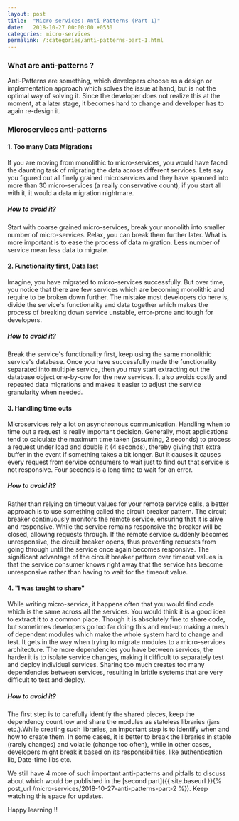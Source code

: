 ```yaml
---
layout: post
title:  "Micro-services: Anti-Patterns (Part 1)"
date:   2018-10-27 00:00:00 +0530
categories: micro-services
permalink: /:categories/anti-patterns-part-1.html
---
```


### What are anti-patterns ?
Anti-Patterns are something, which developers choose as a design or implementation approach
which solves the issue at hand, but is not the optimal way of solving it. Since the developer
does not realize this at the moment, at a later stage, it becomes hard to change and developer has
to again re-design it.

### Microservices anti-patterns
#### **1. Too many Data Migrations**
If you are moving from monolithic to micro-services, you would have faced the daunting task
of migrating the data across different services. Lets say you figured out all finely grained
microservices and they have spanned into more than 30 micro-services (a really conservative count),
if you start all with it, it would a data migration nightmare.
##### **How to avoid it?**
Start with coarse grained micro-services, break your monolith into smaller number of micro-services.
 Relax, you can break them further later. What is more important is to ease the process of data migration. 
Less number of service mean less data to migrate.

#### **2. Functionality first, Data last**
Imagine, you have migrated to micro-services successfully. But over time, you notice that there
are few services which are becoming monolithic and require to be broken down further. The mistake
most developers do here is, divide the service's functionality and data together which makes the process
of breaking down service unstable, error-prone and tough for developers.
##### **How to avoid it?**
Break the service's functionality first, keep using the same monolithic service's database. Once you 
have successfully made the functionality separated into multiple service, then you may start extracting
out the database object one-by-one for the new services. It also avoids costly and repeated data migrations and makes it 
easier to adjust the service granularity when needed.

#### **3. Handling time outs**
Microservices rely a lot on asynchronous communication. Handling when to time out a request is really important
decision. Generally, most applications tend to calculate the maximum time taken (assuming, 2 seconds) to process a 
request under load and double it (4 seconds), thereby giving that extra buffer in the event if something takes a bit 
longer. But it causes it causes every request from service consumers to wait just to find out that service is not 
responsive. Four seconds is a long time to wait for an error.
##### **How to avoid it?**
Rather than relying on timeout values for your remote service calls, a better approach is to use something called the 
circuit breaker pattern. The circuit breaker continuously monitors the remote service, ensuring that it is alive and 
responsive. While the service remains responsive the breaker will be closed, allowing requests through. If the remote 
service suddenly becomes unresponsive, the circuit breaker opens, thus preventing requests from going through until the 
service once again becomes responsive. The significant advantage of the circuit breaker pattern over timeout values is 
that the service consumer knows right away that the service has become unresponsive rather than having to wait for the 
timeout value.

#### **4. "I was taught to share"**

While writing micro-service, it happens often that you would find code which is the same across all the services. You 
would think it is a good idea to extract it to a common place. Though it is absolutely fine to share code, but sometimes
developers go too far doing this and end-up making a mesh of dependent modules which make the whole system hard to 
change and test. It gets in the way when trying to migrate modules to a micro-services architecture. The more dependencies
you have between services, the harder it is to isolate service changes, making it difficult to separately test and 
deploy individual services. Sharing too much creates too many dependencies between services, resulting in brittle 
systems that are very difficult to test and deploy.

##### **How to avoid it?**
The first step is to carefully identify the shared pieces, keep the dependency count low and share the modules as 
stateless libraries (jars etc.).While creating such libraries, an important step is to identify when and how to create them.
In some cases, it is better to break the libraries in stable (rarely changes) and volatile (change too often), while in other
cases, developers might break it based on its responsibilities, like authentication lib, Date-time libs etc.



We still have 4 more of such important anti-patterns and pitfalls to discuss about which would be published in the [second 
part]({{ site.baseurl }}{% post_url /micro-services/2018-10-27-anti-patterns-part-2 %}). Keep watching this space for updates.


Happy learning !!